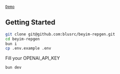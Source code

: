 [`Demo`](https://beyim-repgen.vercel.app)

## Getting Started

```bash
git clone git@github.com:blusrc/beyim-repgen.git
cd beyim-repgen
bun i
cp .env.example .env
```

Fill your OPENAI_API_KEY

```bash
bun dev
```
